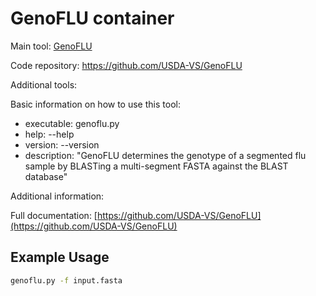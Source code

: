 # GenoFLU container

Main tool: [GenoFLU](https://github.com/USDA-VS/GenoFLU)

Code repository: https://github.com/USDA-VS/GenoFLU

Additional tools:

Basic information on how to use this tool:

- executable: genoflu.py
- help: --help
- version: --version
- description: "GenoFLU determines the genotype of a segmented flu sample by BLASTing a multi-segment FASTA against the BLAST database"

Additional information:

Full documentation: [https://github.com/USDA-VS/GenoFLU](https://github.com/USDA-VS/GenoFLU)

## Example Usage

```bash
genoflu.py -f input.fasta
```
